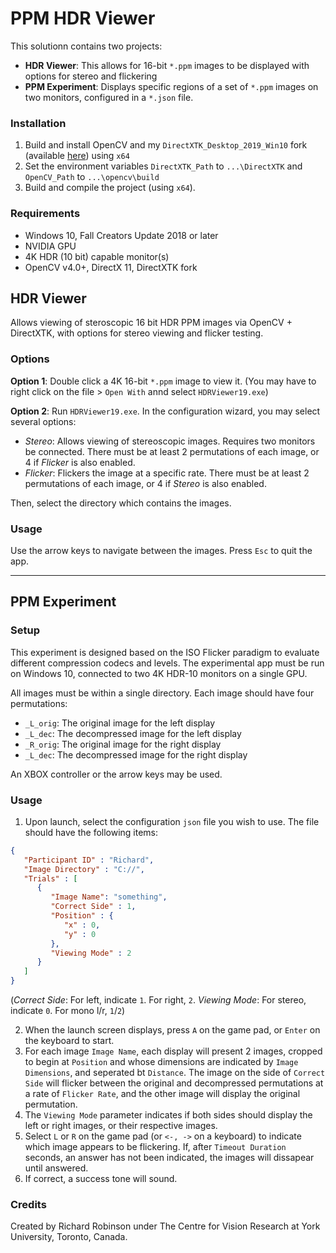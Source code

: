 # PPM HDR Viewer

This solutionn contains two projects:
* **HDR Viewer**: This allows for 16-bit `*.ppm` images to be displayed with options for stereo and flickering
* **PPM Experiment**: Displays specific regions of a set of `*.ppm` images on two monitors, configured in a `*.json` file.

### Installation

1. Build and install OpenCV and my `DirectXTK_Desktop_2019_Win10` fork (available [here](https://github.com/richardrobinson0924/DirectXTK)) using `x64`
2. Set the environment variables `DirectXTK_Path` to `...\DirectXTK` and `OpenCV_Path` to `...\opencv\build`
4. Build and compile the project (using `x64`).

### Requirements

- Windows 10, Fall Creators Update 2018 or later
- NVIDIA GPU
- 4K HDR (10 bit) capable monitor(s)
- OpenCV v4.0+, DirectX 11, DirectXTK fork

## HDR Viewer

Allows viewing of steroscopic 16 bit HDR PPM images via OpenCV + DirectXTK, with options for stereo viewing and flicker testing.

### Options

**Option 1**: Double click a 4K 16-bit `*.ppm` image to view it. (You may have to right click on the file > `Open With` annd select `HDRViewer19.exe`)

**Option 2**: Run `HDRViewer19.exe`. In the configuration wizard, you may select several options:
* *Stereo*: Allows viewing of stereoscopic images. Requires two monitors be connected. There must be at least 2 permutations of each image, or 4 if *Flicker* is also enabled.
* *Flicker*: Flickers the image at a specific rate. There must be at least 2 permutations of each image, or 4 if *Stereo* is also enabled.

Then, select the directory which contains the images.

### Usage
Use the arrow keys to navigate between the images. Press `Esc` to quit the app.


----

## PPM Experiment

### Setup
This experiment is designed based on the ISO Flicker paradigm to evaluate different compression codecs and levels. The experimental app must be run on Windows 10, connected to two 4K HDR-10 monitors on a single GPU.

All images must be within a single directory. Each image should have four permutations:
- `_L_orig`: The original image for the left display
- `_L_dec`: The decompressed image for the left display
- `_R_orig`: The original image for the right display
- `_L_dec`: The decompressed image for the right display

An XBOX controller or the arrow keys may be used.

### Usage
1. Upon launch, select the configuration `json` file you wish to use. The file should have the following items:
 ```json
 {
    "Participant ID" : "Richard",
    "Image Directory" : "C://",
    "Trials" : [
       {
          "Image Name": "something",
          "Correct Side" : 1,
          "Position" : {
             "x" : 0,
             "y" : 0
          },
          "Viewing Mode" : 2
       }
    ]
 }
 ```
 (_Correct Side_: For left, indicate `1`. For right, `2`.
 _Viewing Mode_: For stereo, indicate `0`. For mono l/r, `1`/`2`)

2. When the launch screen displays, press `A` on the game pad, or `Enter` on the keyboard to start.
3. For each image `Image Name`, each display will present 2 images, cropped to begin at `Position` and whose dimensions are indicated by `Image Dimensions`, and seperated bt `Distance`. The image on the side of `Correct Side` will flicker between the original and decompressed permutations at a rate of `Flicker Rate`, and the other image will display the original permutation.
4. The `Viewing Mode` parameter indicates if both sides should display the left or right images, or their respective images.
5. Select `L` or `R` on the game pad (or `<-, ->` on a keyboard) to indicate which image appears to be flickering. If, after `Timeout Duration` seconds, an answer has not been indicated, the images will dissapear until answered.
6. If correct, a success tone will sound.


### Credits

Created by Richard Robinson under The Centre for Vision Research at York University, Toronto, Canada.
